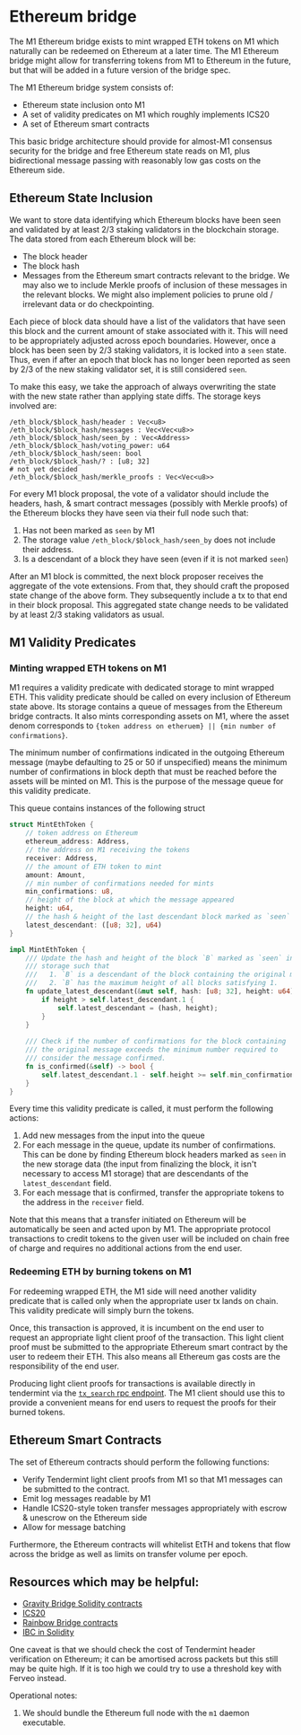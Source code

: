 # Ethereum bridge

The M1 Ethereum bridge exists to mint wrapped ETH tokens on M1 which naturally
can be redeemed on Ethereum at a later time. The M1 Ethereum bridge might
allow for transferring tokens from M1 to Ethereum in the future, but that
will be added in a future version of the bridge spec.

The M1 Ethereum bridge system consists of:
* Ethereum state inclusion onto M1
* A set of validity predicates on M1 which roughly implements ICS20
* A set of Ethereum smart contracts

This basic bridge architecture should provide for almost-M1 consensus 
security for the bridge and free Ethereum state reads on M1, plus 
bidirectional message passing with reasonably low gas costs on the 
Ethereum side.

## Ethereum State Inclusion
We want to store data identifying which Ethereum blocks have been seen 
and validated by at least 2/3 staking validators in the blockchain storage. 
The data stored from each Ethereum block will be:
 * The block header
 * The block hash
 * Messages from the Ethereum smart contracts relevant
    to the bridge.
We may also we to include Merkle proofs of inclusion of 
these messages in the relevant blocks. We might also implement policies to
prune old / irrelevant data or do checkpointing.

Each piece of block data should have a list of the validators that have seen
this block and the current amount of stake associated with it. This
will need to be appropriately adjusted across epoch boundaries. However, 
once a block has been seen by 2/3 staking validators, it is locked into a 
`seen` state. Thus, even if after an epoch that block has no longer been
reported as seen by 2/3 of the new staking validator set, it is still
considered `seen`. 

To make this easy, we take the approach of always overwriting the state with
the new state rather than applying state diffs. The storage keys involved
are:
```
/eth_block/$block_hash/header : Vec<u8>
/eth_block/$block_hash/messages : Vec<Vec<u8>>
/eth_block/$block_hash/seen_by : Vec<Address>
/eth_block/$block_hash/voting_power: u64
/eth_block/$block_hash/seen: bool
/eth_block/$block_hash/? : [u8; 32]
# not yet decided
/eth_block/$block_hash/merkle_proofs : Vec<Vec<u8>>
```

For every M1 block proposal, the vote of a validator should include 
the headers, hash, & smart contract messages (possibly with Merkle proofs)
of the Ethereum blocks they have seen via their full node such that:

1. Has not been marked as `seen` by M1
2. The storage value `/eth_block/$block_hash/seen_by` does not include their
   address.
3. Is a descendant of a block they have seen (even if it is not marked `seen`)

After an M1 block is committed, the next block proposer receives the 
aggregate of the vote extensions. From that, they should craft the proposed
state change of the above form. They subsequently include a tx to that end 
in their block proposal. This aggregated state change needs to be validated
by at least 2/3 staking validators as usual.

## M1 Validity Predicates

### Minting wrapped ETH tokens on M1
M1 requires a validity predicate with dedicated storage to mint wrapped
ETH. This validity predicate should be called on every inclusion of Ethereum
state above. Its storage contains a queue of messages from the Ethereum
bridge contracts. It also mints corresponding assets on M1, where the asset denom corresponds to 
`{token address on etheruem} || {min number of confirmations}`.

The minimum number of confirmations indicated in the outgoing Ethereum message 
(maybe defaulting to 25 or 50 if unspecified) means the minimum number of 
confirmations in block depth that must be reached before the assets will be
minted on M1. This is the purpose of the message queue for this validity
predicate.

This queue contains instances of the following struct
```rust
struct MintEthToken {
    // token address on Ethereum
    ethereum_address: Address,
    // the address on M1 receiving the tokens
    receiver: Address,
    // the amount of ETH token to mint
    amount: Amount,
    // min number of confirmations needed for mints
    min_confirmations: u8,
    // height of the block at which the message appeared
    height: u64,
    // the hash & height of the last descendant block marked as `seen`
    latest_descendant: ([u8; 32], u64)
}

impl MintEthToken {
    /// Update the hash and height of the block `B` marked as `seen` in M1
    /// storage such that 
    ///   1. `B` is a descendant of the block containing the original message
    ///   2. `B` has the maximum height of all blocks satisfying 1.
    fn update_latest_descendant(&mut self, hash: [u8; 32], height: u64) {
        if height > self.latest_descendant.1 {
            self.latest_descendant = (hash, height);    
        }
    }
    
    /// Check if the number of confirmations for the block containing
    /// the original message exceeds the minimum number required to 
    /// consider the message confirmed.
    fn is_confirmed(&self) -> bool {
        self.latest_descendant.1 - self.height >= self.min_confirmations
    }
}
```
Every time this validity predicate is called, it must perform the following
actions:
 1. Add new messages from the input into the queue
 2. For each message in the queue, update its number of confirmations. This
    can be done by finding Ethereum block headers marked as `seen` in the new
    storage data (the input from finalizing the block, it isn't necessary to 
    access M1 storage) that are descendants of the `latest_descendant` field.
 3. For each message that is confirmed, transfer the appropriate tokens to 
    the address in the `receiver` field.

Note that this means that a transfer initiated on Ethereum will be automatically
be seen and acted upon by M1. The appropriate protocol transactions to 
credit tokens to the given user will be included on chain free of charge
and requires no additional actions from the end user.

### Redeeming ETH by burning tokens on M1

For redeeming wrapped ETH, the M1 side will need another validity predicate
that is called only when the appropriate user tx lands on chain. This validity
predicate will simply burn the tokens.

Once, this transaction is approved, it is incumbent on the end user to 
request an appropriate light client proof of the transaction. This light
client proof must be submitted to the appropriate Ethereum smart contract
by the user to redeem their ETH. This also means all Ethereum gas costs
are the responsibility of the end user.

Producing light client proofs for transactions is available directly in
tendermint via the [`tx_search` rpc endpoint](https://docs.tendermint.com/master/rpc/#/Info/tx_search).
The M1 client should use this to provide a convenient means for end users
to request the proofs for their burned tokens.

## Ethereum Smart Contracts
The set of Ethereum contracts should perform the following functions:
 - Verify Tendermint light client proofs from M1 so that M1 messages can
   be submitted to the contract.
 - Emit log messages readable by M1
 - Handle ICS20-style token transfer messages appropriately with escrow & 
   unescrow on the Ethereum side
 - Allow for message batching

Furthermore, the Ethereum contracts will whitelist EtTH and tokens that
flow across the bridge as well as limits on transfer volume per epoch.
 

## Resources which may be helpful:
- [Gravity Bridge Solidity contracts](https://github.com/Gravity-Bridge/Gravity-Bridge/tree/main/solidity)
- [ICS20](https://github.com/cosmos/ibc/tree/master/spec/app/ics-020-fungible-token-transfer)
- [Rainbow Bridge contracts](https://github.com/aurora-is-near/rainbow-bridge/tree/master/contracts)
- [IBC in Solidity](https://github.com/hyperledger-labs/yui-ibc-solidity)

One caveat is that we should check the cost of Tendermint header verification on Ethereum; it can be amortised across packets but this still may be quite high. If it is too high we could try to use a threshold key with Ferveo instead.

Operational notes:
1. We should bundle the Ethereum full node with the `m1` daemon executable.
